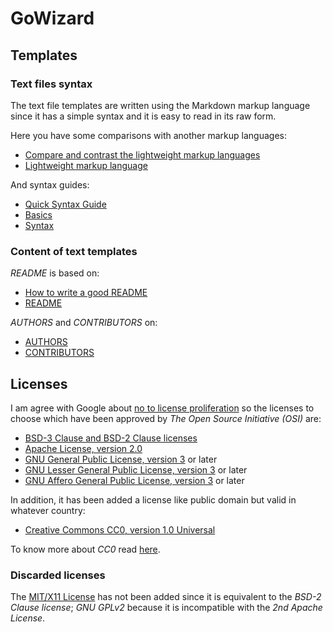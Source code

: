 GoWizard
=========

## Templates

### Text files syntax

The text file templates are written using the Markdown markup language since
it has a simple syntax and it is easy to read in its raw form.

Here you have some comparisons with another markup languages:

+ [Compare and contrast the lightweight markup languages][1]
+ [Lightweight markup language][2]

And syntax guides:

+ [Quick Syntax Guide](http://greg.vario.us/doc/markdown.txt)
+ [Basics](http://daringfireball.net/projects/markdown/basics)
+ [Syntax](http://daringfireball.net/projects/markdown/syntax)

### Content of text templates

*README* is based on:

+ [How to write a good README][3]
+ [README](http://en.wikipedia.org/wiki/README)

*AUTHORS* and *CONTRIBUTORS* on:

+ [AUTHORS](http://golang.org/AUTHORS)
+ [CONTRIBUTORS](http://golang.org/CONTRIBUTORS)


[1]: http://stackoverflow.com/questions/659227/compare-and-contrast-the-lightweight-markup-languages-textile-markdown-and-res
[2]: http://en.wikipedia.org/wiki/Lightweight_markup_language
[3]: http://stackoverflow.com/questions/2304863/how-to-write-a-good-readme


## Licenses

I am agree with Google about [no to license proliferation][4] so the licenses to
choose which have been approved by *The Open Source Initiative (OSI)* are:

+ [BSD-3 Clause and BSD-2 Clause licenses][5]
+ [Apache License, version 2.0][6]
+ [GNU General Public License, version 3][7] or later
+ [GNU Lesser General Public License, version 3][8] or later
+ [GNU Affero General Public License, version 3][9] or later

In addition, it has been added a license like public domain but valid in
whatever country:

+ [Creative Commons CC0, version 1.0 Universal][10]

To know more about *CC0* read [here][11].

### Discarded licenses

The [MIT/X11 License][12] has not been added since it is equivalent to the
*BSD-2 Clause license*; *GNU GPLv2* because it is incompatible with the
*2nd Apache License*.


[4]:  http://www.zdnet.com/blog/burnette/google-says-no-to-license-proliferation/192
[5]:  http://opensource.org/licenses/bsd-license.php
[6]:  http://www.apache.org/licenses/LICENSE-2.0.html
[7]:  http://www.gnu.org/licenses/gpl.html
[8]:  http://www.gnu.org/licenses/lgpl.html
[9]:  http://www.gnu.org/licenses/agpl.html
[10]: http://creativecommons.org/publicdomain/zero/1.0/
[11]: http://creativecommons.org/about/cc0
[12]: http://opensource.org/licenses/mit-license.html

